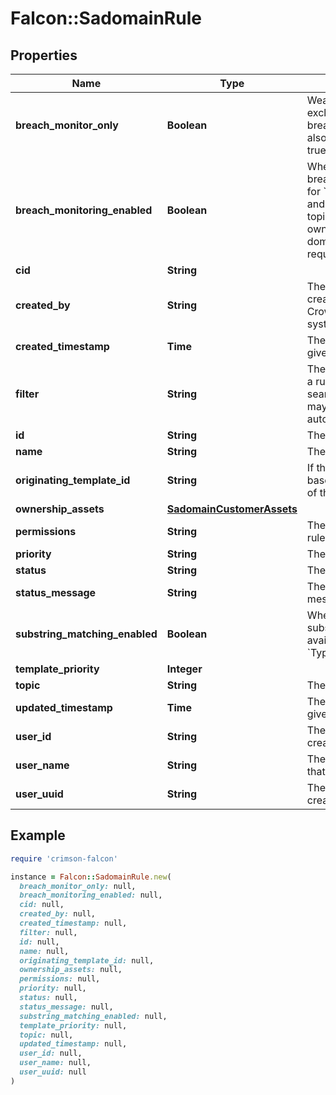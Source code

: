 # Falcon::SadomainRule

## Properties

| Name | Type | Description | Notes |
| ---- | ---- | ----------- | ----- |
| **breach_monitor_only** | **Boolean** | Weather to monitor exclusively for breach data. breach_monitoring_enabled also needs to be sent as true for this to be enabled. |  |
| **breach_monitoring_enabled** | **Boolean** | Whether to monitor for breach data. Available only for &#x60;Company Domains&#x60; and &#x60;Email addresses&#x60; rule topics. When enabled, ownership of the monitored domains or emails is required |  |
| **cid** | **String** |  |  |
| **created_by** | **String** | The UUID of the user that created a given rule or Crowdstrike if the rule was system generated | [optional] |
| **created_timestamp** | **Time** | The creation time for a given rule |  |
| **filter** | **String** | The FQL filter contained in a rule and used for searching. Parentheses may be added automatically for clarity |  |
| **id** | **String** | The ID of a given rule |  |
| **name** | **String** | The name of a given rule |  |
| **originating_template_id** | **String** | If the rule was generated based on a template, the id of the template | [optional] |
| **ownership_assets** | [**SadomainCustomerAssets**](SadomainCustomerAssets.md) |  | [optional] |
| **permissions** | **String** | The permissions of a given rule |  |
| **priority** | **String** | The priority of a given rule |  |
| **status** | **String** | The status of a given rule |  |
| **status_message** | **String** | The detailed status message of a given rule | [optional] |
| **substring_matching_enabled** | **Boolean** | Whether to monitor for substring matches. Only available for the &#x60;Typosquatting&#x60; rule topic |  |
| **template_priority** | **Integer** |  | [optional] |
| **topic** | **String** | The topic of a given rule |  |
| **updated_timestamp** | **Time** | The last updated time for a given rule |  |
| **user_id** | **String** | The user ID of the user that created a given rule | [optional] |
| **user_name** | **String** | The user name of the user that created a given rule | [optional] |
| **user_uuid** | **String** | The UUID of the user that created a given rule |  |

## Example

```ruby
require 'crimson-falcon'

instance = Falcon::SadomainRule.new(
  breach_monitor_only: null,
  breach_monitoring_enabled: null,
  cid: null,
  created_by: null,
  created_timestamp: null,
  filter: null,
  id: null,
  name: null,
  originating_template_id: null,
  ownership_assets: null,
  permissions: null,
  priority: null,
  status: null,
  status_message: null,
  substring_matching_enabled: null,
  template_priority: null,
  topic: null,
  updated_timestamp: null,
  user_id: null,
  user_name: null,
  user_uuid: null
)
```

